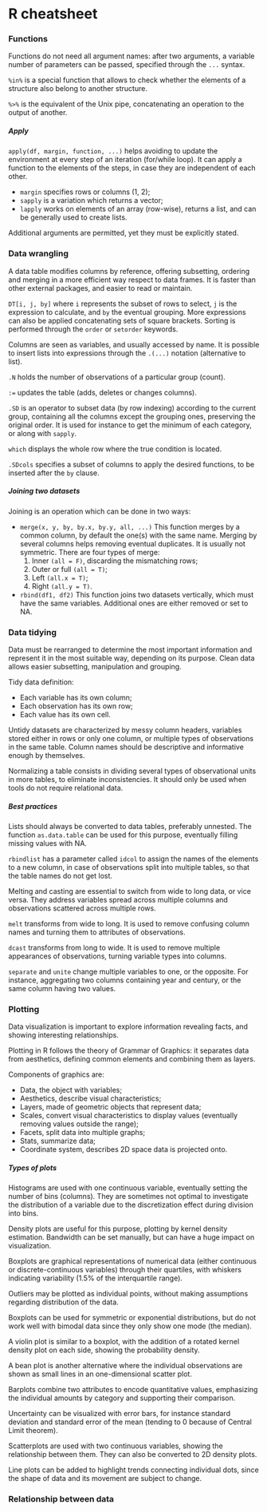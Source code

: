 # R cheatsheet

### Functions

Functions do not need all argument names: after two arguments, a variable number of parameters can be passed, specified through the `...` syntax.

`%in%` is a special function that allows to check whether the elements of a structure also belong to another structure.

`%>%` is the equivalent of the Unix pipe, concatenating an operation to the output of another.

##### Apply

`apply(df, margin, function, ...)` helps avoiding to update the environment at every step of an iteration (for/while loop). It can apply a function to the elements of the steps, in case they are independent of each other.

* `margin` specifies rows or columns (1, 2);
* `sapply` is a variation which returns a vector;
* `lapply` works on elements of an array (row-wise), returns a list, and can be generally used to create lists.

Additional arguments are permitted, yet they must be explicitly stated.



### Data wrangling

A data table modifies columns by reference, offering subsetting, ordering and merging in a more efficient way respect to data frames. It is faster than other external packages, and easier to read or maintain.

`DT[i, j, by]` where `i` represents the subset of rows to select, `j` is the expression to calculate, and `by` the eventual grouping. More expressions can also be applied concatenating sets of square brackets. Sorting is performed through the `order` or `setorder` keywords.

Columns are seen as variables, and usually accessed by name. It is possible to insert lists into expressions through the `.(...)` notation (alternative to list). 

`.N` holds the number of observations of a particular group (count).

`:=` updates the table (adds, deletes or changes columns).

`.SD` is an operator to subset data (by row indexing) according to the current group, containing all the columns except the grouping ones, preserving the original order. It is used for instance to get the minimum of each category, or along with `sapply`.

`which` displays the whole row where the true condition is located.

`.SDcols` specifies a subset of columns to apply the desired functions, to be inserted after the `by` clause. 

##### Joining two datasets

Joining is an operation which can be done in two ways:

- `merge(x, y, by, by.x, by.y, all, ...)`
  This function merges by a common column, by default the one(s) with the same name. Merging by several columns helps removing eventual duplicates. It is usually not symmetric. There are four types of merge:
  1. Inner `(all = F)`, discarding the mismatching rows;
  2. Outer or full `(all = T)`;
  3. Left `(all.x = T)`;
  4. Right `(all.y = T)`.
- `rbind(df1, df2)`
  This function joins two datasets vertically, which must have the same variables. Additional ones are either removed or set to NA.



### Data tidying

Data must be rearranged to determine the most important information and represent it in the most suitable way, depending on its purpose. Clean data allows easier subsetting, manipulation and grouping.

Tidy data definition:

* Each variable has its own column;
* Each observation has its own row;
* Each value has its own cell.

Untidy datasets are characterized by messy column headers, variables stored either in rows or only one column, or multiple types of observations in the same table. Column names should be descriptive and informative enough by themselves. 

Normalizing a table consists in dividing several types of observational units in more tables,  to eliminate inconsistencies. It should only be used when tools do not require relational data.

##### Best practices

Lists should always be converted to data tables, preferably unnested. The function `as.data.table` can be used for this purpose, eventually filling missing values with NA.

`rbindlist` has a parameter called `idcol` to assign the names of the elements to a new column, in case of observations split into multiple tables, so that the table names do not get lost. 

Melting and casting are essential to switch from wide to long data, or vice versa. They address variables spread across multiple columns and observations scattered across multiple rows.

`melt` transforms from wide to long. It is used to remove confusing column names and turning them to attributes of observations. 

`dcast` transforms from long to wide. It is used to remove multiple appearances of observations, turning variable types into columns. 

`separate` and `unite` change multiple variables to one, or the opposite. For instance, aggregating two columns containing year and century, or the same column having two values. 



### Plotting

Data visualization is important to explore information revealing facts, and showing interesting relationships. 

Plotting in R follows the theory of Grammar of Graphics: it separates data from aesthetics, defining common elements and combining them as layers.

Components of graphics are:

* Data, the object with variables;
* Aesthetics, describe visual characteristics;
* Layers, made of geometric objects that represent data;
* Scales, convert visual characteristics to display values (eventually removing values outside the range);
* Facets, split data into multiple graphs;
* Stats, summarize data;
* Coordinate system, describes 2D space data is projected onto.

##### Types of plots

Histograms are used with one continuous variable, eventually setting the number of bins (columns). They are sometimes not optimal to investigate the distribution of a variable due to the discretization effect during division into bins.

Density plots are useful for this purpose, plotting by kernel density estimation. Bandwidth can be set manually, but can have a huge impact on visualization.

Boxplots are graphical representations of numerical data (either continuous or discrete-continuous variables) through their quartiles, with whiskers indicating variability (1.5% of the interquartile range). 

Outliers may be plotted as individual points, without making assumptions regarding distribution of the data. 

Boxplots can be used for symmetric or exponential distributions, but do not work well with bimodal data since they only show one mode (the median). 

A violin plot is similar to a boxplot, with the addition of a rotated kernel density plot on each side, showing the probability density.

A bean plot is another alternative where the individual observations are shown as small lines in an one-dimensional scatter plot.

Barplots combine two attributes to encode quantitative values, emphasizing the individual amounts by category and supporting their comparison. 

Uncertainty can be visualized with error bars, for instance standard deviation and standard error of the mean (tending to 0 because of Central Limit theorem). 

Scatterplots are used with two continuous variables, showing the relationship between them. They can also be converted to 2D density plots.

Line plots can be added to highlight trends connecting individual dots, since the shape of data and its movement are subject to change. 



### Relationship between data

